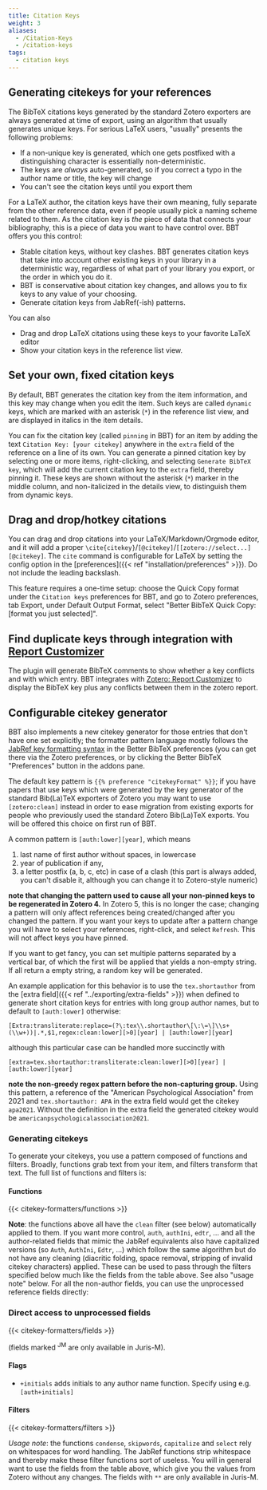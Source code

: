 ```yaml
---
title: Citation Keys
weight: 3
aliases:
  - /Citation-Keys
  - /citation-keys
tags:
  - citation keys
---
```


## Generating citekeys for your references

The BibTeX citations keys generated by the standard Zotero exporters are always generated at time of export, using an algorithm that usually generates unique keys. For serious LaTeX users, "usually" presents the following problems:

* If a non-unique key is generated, which one gets postfixed with a distinguishing character is essentially
  non-deterministic.
* The keys are *always* auto-generated, so if you correct a typo in the author name or title, the key will change
* You can't see the citation keys until you export them

For a LaTeX author, the citation keys have their own meaning, fully separate from the other reference data, even if
people usually pick a naming scheme related to them. As the citation key is *the* piece of data that connects your
bibliography, this is a piece of data you want to have control over. BBT offers you this control:

* Stable citation keys, without key clashes. BBT generates citation keys that take into account other existing keys in your library in a deterministic way, regardless of what part of your library you export, or the order in which you do it.
* BBT is conservative about citation key changes, and allows you to fix keys to any value of your choosing.
* Generate citation keys from JabRef(-ish) patterns.

You can also

* Drag and drop LaTeX citations using these keys to your favorite LaTeX editor
* Show your citation keys in the reference list view.

## Set your own, fixed citation keys

By default, BBT generates the citation key from the item information, and this key may change when you edit the item. Such keys are called `dynamic` keys, which are marked with an asterisk (`*`) in the reference list view, and are displayed in italics in the item details.

You can fix the citation key (called `pinning` in BBT) for an item by adding the text `Citation Key: [your citekey]` anywhere in the
`extra` field of the reference on a line of its own. You can generate a pinned citation key by selecting one or more items, right-clicking, and selecting `Generate BibTeX key`, which will add the current citation key to the `extra` field, thereby pinning it. These keys are shown without the asterisk (`*`) marker in the middle column, and non-italicized in the details view, to distinguish them from dynamic keys.

## Drag and drop/hotkey citations

You can drag and drop citations into your LaTeX/Markdown/Orgmode editor, and it will add a proper `\cite{citekey}`/`[@citekey]`/`[[zotero://select...][@citekey]`. The `cite` command is
configurable for LaTeX by setting the config option in the [preferences]({{< ref "installation/preferences" >}}). Do not include the leading backslash.

This feature requires a one-time setup: choose the Quick Copy format under the `Citation keys` preferences for BBT, and go to Zotero preferences, tab Export, under Default Output Format, select "Better BibTeX Quick Copy: [format you just selected]".

## Find duplicate keys through integration with [Report Customizer](https://github.com/retorquere/zotero-report-customizer)

The plugin will generate BibTeX comments to show whether a key conflicts and with which entry. BBT integrates with
[Zotero: Report Customizer](https://github.com/retorquere/zotero-report-customizer) to display the BibTeX key plus any
conflicts between them in the zotero report.

## Configurable citekey generator

BBT also implements a new citekey generator for those entries that don't have one set explicitly; the formatter pattern language mostly follows
the [JabRef key formatting syntax](https://help.jabref.org/en/BibtexKeyPatterns) in the Better BibTeX
preferences (you can get there via the Zotero preferences, or by clicking the Better BibTeX "Preferences" button in the addons pane.

The default key pattern is `{{% preference "citekeyFormat" %}}`; if you have papers that use keys which were generated by the key generator of the standard Bib(La)TeX exporters of Zotero you may want to use `[zotero:clean]` instead in order to ease migration from existing exports for people who previously used the standard Zotero Bib(La)TeX exports. You will be offered this choice on first run of BBT.

A common pattern is `[auth:lower][year]`, which means

1. last name of first author without spaces, in lowercase
2. year of publication if any,
3. a letter postfix (a, b, c, etc) in case of a clash (this part is always added, you can't disable it, although you can change it to Zotero-style numeric)

**note that changing the pattern used to cause all your non-pinned keys to be regenerated in Zotero 4.** In Zotero 5, this is no longer the case; changing a pattern will only affect references being created/changed after you changed the pattern. If you want your keys to update after a pattern change you will have to select your references, right-click, and select `Refresh`. This will not affect keys you have pinned.

If you want to get fancy, you can set multiple patterns separated by a vertical bar, of which the first will be applied
that yields a non-empty string. If all return a empty string, a random key will be generated.

An example application for this behavior is to use the `tex.shortauthor` from the [extra field]({{< ref "../exporting/extra-fields" >}}) when defined to generate short citation keys for entries with long group author names, but to default to `[auth:lower]` otherwise:

```text
[Extra:transliterate:replace=(?\:tex\\.shortauthor\[\:\=\]\\s+(\\w+))|.*,$1,regex:clean:lower][>0][year] | [auth:lower][year]
```

although this particular case can be handled more succinctly with

```text
[extra=tex.shortauthor:transliterate:clean:lower][>0][year] | [auth:lower][year]
```

**note the non-greedy regex pattern before the non-capturing group.** Using this pattern, a reference of the "American Psychological Association" from 2021 and `tex.shortauthor: APA` in the extra field would get the citekey `apa2021`. Without the definition in the extra field the generated citekey would be `americanpsychologicalassociation2021`.

### Generating citekeys

To generate your citekeys, you use a pattern composed of functions and filters. Broadly, functions grab text from your item, and filters transform that text. The full list of functions and filters is:

#### Functions

{{< citekey-formatters/functions >}}

**Note**: the functions above all have the `clean` filter (see below) automatically applied to them. If you want more control, `auth`, `authIni`, `edtr`, ... and all the author-related fields that mimic the JabRef equivalents also have capitalized versions (so `Auth`, `AuthIni`, `Edtr`, ...) which follow the same algorithm but do not have any cleaning (diacritic folding, space removal, stripping of invalid citekey characters) applied. These can be used to pass through the filters specified below much like the fields from the table above. See also "usage note" below. For all the non-author fields, you can use the unprocessed reference fields directly:

### Direct access to unprocessed fields

{{< citekey-formatters/fields >}}

(fields marked <sup>JM</sup> are only available in Juris-M).

#### Flags

- `+initials` adds initials to any author name function. Specify using e.g. `[auth+initials]`

#### Filters

{{< citekey-formatters/filters >}}

*Usage note*: the functions `condense`, `skipwords`, `capitalize` and `select` rely on whitespaces for word handling. The JabRef functions strip
whitespace and thereby make these filter functions sort of useless. You will in general want to use the fields from the
table above, which give you the values from Zotero without any changes. The fields with `**` are only available in Juris-M.

